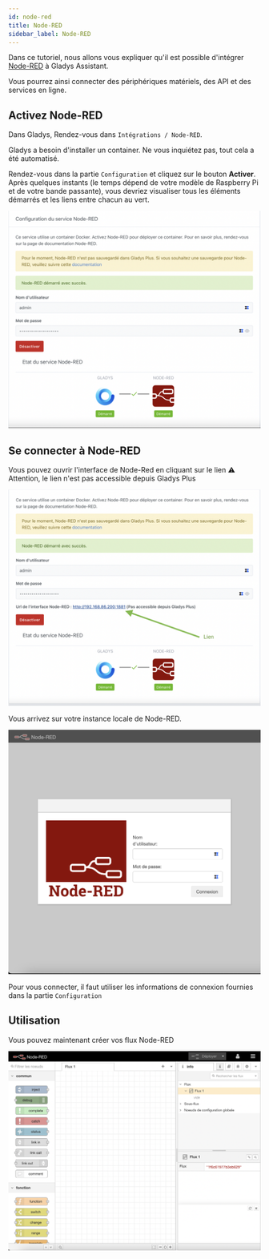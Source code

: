```yaml
---
id: node-red
title: Node-RED
sidebar_label: Node-RED
---
```


Dans ce tutoriel, nous allons vous expliquer qu'il est possible d'intégrer [Node-RED](https://nodered.org/) à Gladys Assistant.

Vous pourrez ainsi connecter des périphériques matériels, des API et des services en ligne.

## Activez Node-RED
Dans Gladys, Rendez-vous dans `Intégrations / Node-RED`.

Gladys a besoin d'installer un container. Ne vous inquiétez pas, tout cela a été automatisé.

Rendez-vous dans la partie `Configuration` et cliquez sur le bouton **Activer**. Après quelques instants (le temps dépend de votre modèle de Raspberry Pi et de votre bande passante), vous devriez visualiser tous les éléments démarrés et les liens entre chacun au vert.


![Etat des services Node-RED](../../../../../static/img/docs/fr/configuration/node-red/node-red_etat_services_fr.png)


## Se connecter à Node-RED

Vous pouvez ouvrir l'interface de Node-Red en cliquant sur le lien
:warning: Attention, le lien n'est pas accessible depuis Gladys Plus

![Lien Node-RED](../../../../../static/img/docs/fr/configuration/node-red/node-red_link_fr.png)

Vous arrivez sur votre instance locale de Node-RED. 

![Login Node-RED](../../../../../static/img/docs/fr/configuration/node-red/node-red_login_fr.png)

Pour vous connecter, il faut utiliser les informations de connexion fournies dans la partie `Configuration` 

## Utilisation

Vous pouvez maintenant créer vos flux Node-RED

![Node-RED](../../../../../static/img/docs/fr/configuration/node-red/node-red_fr.png)

